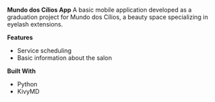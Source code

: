 **Mundo dos Cílios App**
A basic mobile application developed as a graduation project for Mundo dos Cílios, a beauty space specializing in eyelash extensions.

**Features**
- Service scheduling
- Basic information about the salon

**Built With**
- Python
- KivyMD
